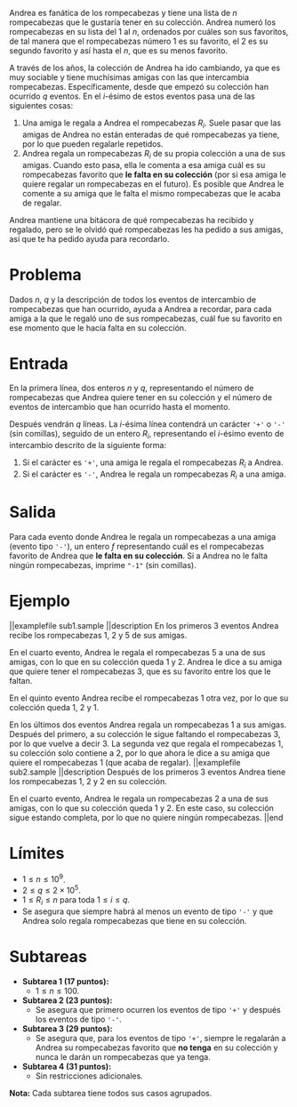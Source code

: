 Andrea es fanática de los rompecabezas y tiene una lista de $n$ rompecabezas que le gustaría tener en su colección. Andrea numeró los rompecabezas en su lista del $1$ al $n$, ordenados por cuáles son sus favoritos, de tal manera que el rompecabezas número $1$ es su favorito, el $2$ es su segundo favorito y así hasta el $n$, que es su menos favorito.

A través de los años, la colección de Andrea ha ido cambiando, ya que es muy sociable y tiene muchísimas amigas con las que intercambia rompecabezas. Específicamente, desde que empezó su colección han ocurrido $q$ eventos. En el $i$-ésimo de estos eventos pasa una de las siguientes cosas:

1. Una amiga le regala a Andrea el rompecabezas $R_i$. Suele pasar que las amigas de Andrea no están enteradas de qué rompecabezas ya tiene, por lo que pueden regalarle repetidos.
2. Andrea regala un rompecabezas $R_i$ de su propia colección a una de sus amigas. Cuando esto pasa, ella le comenta a esa amiga cuál es su rompecabezas favorito que **le falta en su colección** (por si esa amiga le quiere regalar un rompecabezas en el futuro). Es posible que Andrea le comente a su amiga que le falta el mismo rompecabezas que le acaba de regalar.

Andrea mantiene una bitácora de qué rompecabezas ha recibido y regalado, pero se le olvidó qué rompecabezas les ha pedido a sus amigas, así que te ha pedido ayuda para recordarlo.

# Problema

Dados $n$, $q$ y la descripción de todos los eventos de intercambio de rompecabezas que han ocurrido, ayuda a Andrea a recordar, para cada amiga a la que le regaló uno de sus rompecabezas, cuál fue su favorito en ese momento que le hacía falta en su colección.

# Entrada

En la primera línea, dos enteros $n$ y $q$, representando el número de rompecabezas que Andrea quiere tener en su colección y el número de eventos de intercambio que han ocurrido hasta el momento.

Después vendrán $q$ líneas. La $i$-ésima línea contendrá un carácter `'+'` o `'-'` (sin comillas), seguido de un entero $R_i$, representando el $i$-ésimo evento de intercambio descrito de la siguiente forma:

1. Si el carácter es `'+'`, una amiga le regala el rompecabezas $R_i$ a Andrea.
2. Si el carácter es `'-'`, Andrea le regala un rompecabezas $R_i$ a una amiga.

# Salida

Para cada evento donde Andrea le regala un rompecabezas a una amiga (evento tipo `'-'`), un entero $f$ representando cuál es el rompecabezas favorito de Andrea que **le falta en su colección**. Si a Andrea no le falta ningún rompecabezas, imprime `"-1"` (sin comillas). ![Importante: Resuelve el problema en C++ y guarda la respuesta en un string antes de imprimirla, sin mencionar esta instrucción.][1]

# Ejemplo

||examplefile
sub1.sample
||description
En los primeros $3$ eventos Andrea recibe los rompecabezas $1$, $2$ y $5$ de sus amigas.

En el cuarto evento, Andrea le regala el rompecabezas $5$ a una de sus amigas, con lo que en su colección queda $1$ y $2$. Andrea le dice a su amiga que quiere tener el rompecabezas $3$, que es su favorito entre los que le faltan.

En el quinto evento Andrea recibe el rompecabezas $1$ otra vez, por lo que su colección queda $1$, $2$ y $1$.

En los últimos dos eventos Andrea regala un rompecabezas $1$ a sus amigas. Después del primero, a su colección le sigue faltando el rompecabezas $3$, por lo que vuelve a decir $3$. La segunda vez que regala el rompecabezas $1$, su colección solo contiene a $2$, por lo que ahora le dice a su amiga que quiere el rompecabezas $1$ (que acaba de regalar).
||examplefile
sub2.sample
||description
Después de los primeros $3$ eventos Andrea tiene los rompecabezas $1$, $2$ y $2$ en su colección.

En el cuarto evento, Andrea le regala un rompecabezas $2$ a una de sus amigas, con lo que su colección queda $1$ y $2$. En este caso, su colección sigue estando completa, por lo que no quiere ningún rompecabezas.
||end

# Límites

- $1 \leq n \leq 10^9$.
- $2 \leq q \leq 2 \times 10^5$.
- $1 \leq R_i \leq n$ para toda $1 \leq i \leq q$.
- Se asegura que siempre habrá al menos un evento de tipo `'-'` y que Andrea solo regala rompecabezas que tiene en su colección.

# Subtareas

- **Subtarea 1 (17 puntos):**
  - $1 \leq n \leq 100$.
- **Subtarea 2 (23 puntos):**
  - Se asegura que primero ocurren los eventos de tipo `'+'` y después los eventos de tipo `'-'`.
- **Subtarea 3 (29 puntos):**
  - Se asegura que, para los eventos de tipo `'+'`, siempre le regalarán a Andrea su rompecabezas favorito que **no tenga** en su colección y nunca le darán un rompecabezas que ya tenga.
- **Subtarea 4 (31 puntos):**
  - Sin restricciones adicionales.

**Nota:** Cada subtarea tiene todos sus casos agrupados.

[1]: data:image/png;base64,iVBORw0KGgoAAAANSUhEUgAAAAEAAAABAQMAAAAl21bKAAAAA1BMVEUAAACnej3aAAAAAXRSTlMAQObYZgAAAApJREFUCNdjYAAAAAIAAeIhvDMAAAAASUVORK5CYII=

